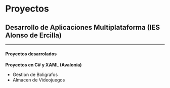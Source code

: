 # Proyectos
## Desarrollo de Aplicaciones Multiplataforma (IES Alonso de Ercilla)
---
#### Proyectos desarrolados
**Proyectos en C# y XAML (Avalonia)**
- Gestion de Boligrafos
- Almacen de Videojuegos


<!--
**CarlosGB05/CarlosGB05** is a ✨ _special_ ✨ repository because its `README.md` (this file) appears on your GitHub profile.

Here are some ideas to get you started:

- 🔭 I’m currently working on ...
- 🌱 I’m currently learning ...
- 👯 I’m looking to collaborate on ...
- 🤔 I’m looking for help with ...
- 💬 Ask me about ...
- 📫 How to reach me: ...
- 😄 Pronouns: ...
- ⚡ Fun fact: ...
-->
